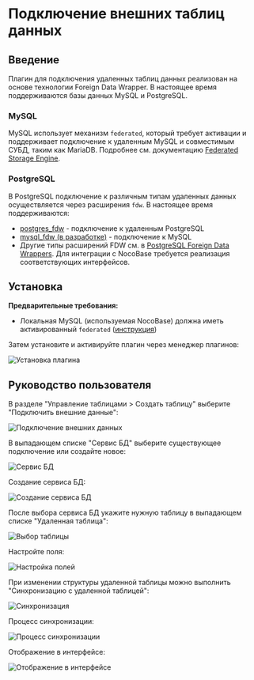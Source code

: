# Подключение внешних таблиц данных

## Введение

Плагин для подключения удаленных таблиц данных реализован на основе технологии Foreign Data Wrapper. В настоящее время поддерживаются базы данных MySQL и PostgreSQL.

### MySQL

MySQL использует механизм `federated`, который требует активации и поддерживает подключение к удаленным MySQL и совместимым СУБД, таким как MariaDB. Подробнее см. документацию [Federated Storage Engine](https://dev.mysql.com/doc/refman/8.0/en/federated-storage-engine.html).

### PostgreSQL

В PostgreSQL подключение к различным типам удаленных данных осуществляется через расширения `fdw`. В настоящее время поддерживаются:

- [postgres_fdw](https://www.postgresql.org/docs/current/postgres-fdw.html) - подключение к удаленным PostgreSQL
- [mysql_fdw (в разработке)](https://github.com/EnterpriseDB/mysql_fdw) - подключение к MySQL
- Другие типы расширений FDW см. в [PostgreSQL Foreign Data Wrappers](https://wiki.postgresql.org/wiki/Foreign_data_wrappers). Для интеграции с NocoBase требуется реализация соответствующих интерфейсов.

## Установка

**Предварительные требования:**
- Локальная MySQL (используемая NocoBase) должна иметь активированный `federated` ([инструкция](./enable-federated.md))

Затем установите и активируйте плагин через менеджер плагинов:

![Установка плагина](https://static-docs.nocobase.com/f84276c5712851fb3ff33af3f1ff0f59.png)

## Руководство пользователя

В разделе "Управление таблицами > Создать таблицу" выберите "Подключить внешние данные":

![Подключение внешних данных](https://static-docs.nocobase.com/029d946a6d067d1c35a39755219d623c.png)

В выпадающем списке "Сервис БД" выберите существующее подключение или создайте новое:

![Сервис БД](https://static-docs.nocobase.com/766271708a911950a5599d60d6be4a4d.png)

Создание сервиса БД:

![Создание сервиса БД](https://static-docs.nocobase.com/1e357216e04cc4f200bd6212827281c8.png)

После выбора сервиса БД укажите нужную таблицу в выпадающем списке "Удаленная таблица":

![Выбор таблицы](https://static-docs.nocobase.com/e91fd6152b52b4fc01b3808053cc8dc4.png)

Настройте поля:

![Настройка полей](https://static-docs.nocobase.com/e618fecc5fe327f6a495e61405e5f040.png)

При изменении структуры удаленной таблицы можно выполнить "Синхронизацию с удаленной таблицей":

![Синхронизация](https://static-docs.nocobase.com/3751a9a39f933889fb3fcc4d85a6f4ad.png)

Процесс синхронизации:

![Процесс синхронизации](https://static-docs.nocobase.com/13f18200e31ea223fdd8dadaff1e9d28.png)

Отображение в интерфейсе:

![Отображение в интерфейсе](https://static-docs.nocobase.com/368fca27a99277d9360ca81350949357.png)
